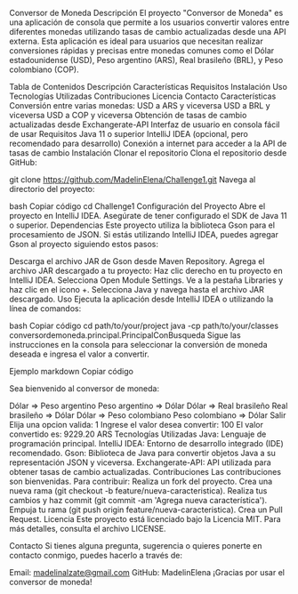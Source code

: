Conversor de Moneda
Descripción
El proyecto "Conversor de Moneda" es una aplicación de consola que permite a los usuarios convertir valores entre diferentes monedas utilizando tasas de cambio actualizadas desde una API externa. Esta aplicación es ideal para usuarios que necesitan realizar conversiones rápidas y precisas entre monedas comunes como el Dólar estadounidense (USD), Peso argentino (ARS), Real brasileño (BRL), y Peso colombiano (COP).

Tabla de Contenidos
Descripción
Características
Requisitos
Instalación
Uso
Tecnologías Utilizadas
Contribuciones
Licencia
Contacto
Características
Conversión entre varias monedas:
USD a ARS y viceversa
USD a BRL y viceversa
USD a COP y viceversa
Obtención de tasas de cambio actualizadas desde Exchangerate-API
Interfaz de usuario en consola fácil de usar
Requisitos
Java 11 o superior
IntelliJ IDEA (opcional, pero recomendado para desarrollo)
Conexión a internet para acceder a la API de tasas de cambio
Instalación
Clonar el repositorio
Clona el repositorio desde GitHub:

git clone https://github.com/MadelinElena/Challenge1.git
Navega al directorio del proyecto:

bash Copiar código cd Challenge1 Configuración del Proyecto Abre el proyecto en IntelliJ IDEA. Asegúrate de tener configurado el SDK de Java 11 o superior. Dependencias Este proyecto utiliza la biblioteca Gson para el procesamiento de JSON. Si estás utilizando IntelliJ IDEA, puedes agregar Gson al proyecto siguiendo estos pasos:

Descarga el archivo JAR de Gson desde Maven Repository. Agrega el archivo JAR descargado a tu proyecto: Haz clic derecho en tu proyecto en IntelliJ IDEA. Selecciona Open Module Settings. Ve a la pestaña Libraries y haz clic en el icono +. Selecciona Java y navega hasta el archivo JAR descargado. Uso Ejecuta la aplicación desde IntelliJ IDEA o utilizando la línea de comandos:

bash Copiar código cd path/to/your/project java -cp path/to/your/classes conversordemoneda.principal.PrincipalConBusqueda Sigue las instrucciones en la consola para seleccionar la conversión de moneda deseada e ingresa el valor a convertir.

Ejemplo markdown Copiar código

Sea bienvenido al conversor de moneda:

Dólar => Peso argentino
Peso argentino => Dólar
Dólar => Real brasileño
Real brasileño => Dólar
Dólar => Peso colombiano
Peso colombiano => Dólar
Salir Elija una opcion valida: 1 Ingrese el valor desea convertir: 100 El valor convertido es: 9229.20 ARS Tecnologías Utilizadas Java: Lenguaje de programación principal. IntelliJ IDEA: Entorno de desarrollo integrado (IDE) recomendado. Gson: Biblioteca de Java para convertir objetos Java a su representación JSON y viceversa. Exchangerate-API: API utilizada para obtener tasas de cambio actualizadas. Contribuciones Las contribuciones son bienvenidas. Para contribuir:
Realiza un fork del proyecto. Crea una nueva rama (git checkout -b feature/nueva-caracteristica). Realiza tus cambios y haz commit (git commit -am 'Agrega nueva característica'). Empuja tu rama (git push origin feature/nueva-caracteristica). Crea un Pull Request. Licencia Este proyecto está licenciado bajo la Licencia MIT. Para más detalles, consulta el archivo LICENSE.

Contacto Si tienes alguna pregunta, sugerencia o quieres ponerte en contacto conmigo, puedes hacerlo a través de:

Email: madelinalzate@gmail.com GitHub: MadelinElena ¡Gracias por usar el conversor de moneda!
